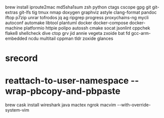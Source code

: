 brew install
iproute2mac md5sha1sum zsh python ctags cscope gpg git git-extras git-lfs tig tmux nmap doxygen graphviz astyle clang-format pandoc iftop p7zip unrar tofrodos jq ag ripgrep progress proxychains-ng mycli autoconf automake libtool plantuml docker docker-compose docker-machine platformio httpie polipo autossh cmake socat jsonlint cppchek flake8 shellcheck dive ctop grv jid annie vegeta zxoide bat fd gcc-arm-embedded ncdu multitail cppman tldr zoxide glances

# srecord
# reattach-to-user-namespace --wrap-pbcopy-and-pbpaste
brew cask install
wireshark java mactex ngrok macvim --with-override-system-vim
